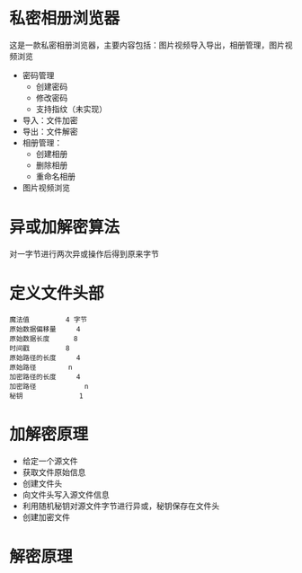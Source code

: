 # 私密相册浏览器

这是一款私密相册浏览器，主要内容包括：图片视频导入导出，相册管理，图片视频浏览

- 密码管理
  - 创建密码
  - 修改密码
  - 支持指纹（未实现）
- 导入：文件加密
- 导出：文件解密
- 相册管理：
  - 创建相册
  - 删除相册
  - 重命名相册
- 图片视频浏览


# 异或加解密算法

对一字节进行两次异或操作后得到原来字节

# 定义文件头部

```
魔法值	        4 字节
原始数据偏移量	    4
原始数据长度	    8
时间戳	        8
原始路径的长度	    4
原始路径       	n
加密路径的长度	    4
加密路径	        n
秘钥	            1

```

# 加解密原理

- 给定一个源文件
- 获取文件原始信息
- 创建文件头
- 向文件头写入源文件信息
- 利用随机秘钥对源文件字节进行异或，秘钥保存在文件头
- 创建加密文件

# 解密原理
